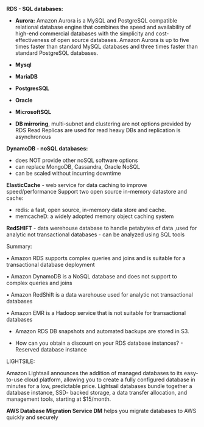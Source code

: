 **RDS - SQL databases:**

* **Aurora:**
Amazon Aurora is a MySQL and PostgreSQL compatible relational database engine that combines the speed and availability of high-end commercial databases with the simplicity and cost-effectiveness of open source databases. Amazon Aurora is up to five times faster than standard MySQL databases and three times faster than standard
PostgreSQL databases.

* **Mysql**
* **MariaDB**
* **PostgresSQL**
* **Oracle** 
* **MicrosoftSQL**
* **DB mirroring**, multi-subnet and clustering are not options provided by RDS
Read Replicas are used for read heavy DBs and replication is asynchronous


**DynamoDB - noSQL databases:**

- does NOT provide other noSQL software options
- can replace MongoDB, Cassandra, Oracle NoSQL
- can be scaled without incurring downtime


**ElasticCache** - web service for data caching to improve speed/performance Support two open source in-memory datastore and cache:
- redis: a fast, open source, in-memory data store and cache.
- memcacheD: a widely adopted memory object caching system


**RedSHIFT**  - data werehouse database to handle petabytes of data ,used for analytic not transactional databases - can be analyzed using SQL tools

Summary:

• Amazon RDS supports complex queries and joins and is suitable for a transactional database deployment

• Amazon DynamoDB is a NoSQL database and does not support to complex queries and joins

• Amazon RedShift is a data warehouse used for analytic not transactional databases

• Amazon EMR is a Hadoop service that is not suitable for transactional databases

* Amazon RDS DB snapshots and automated backups are stored in S3.



* How can you obtain a discount on your RDS database instances?  - Reserved database instance


LIGHTSILE:

Amazon Lightsail announces the addition of managed databases to its easy-to-use cloud platform, allowing you to create a fully configured database in minutes for a low, predictable price. Lightsail databases bundle together a database instance, SSD- backed storage, a data transfer allocation, and management tools, starting at $15/month.


**AWS Database Migration Service DM** helps you migrate databases to AWS quickly and securely